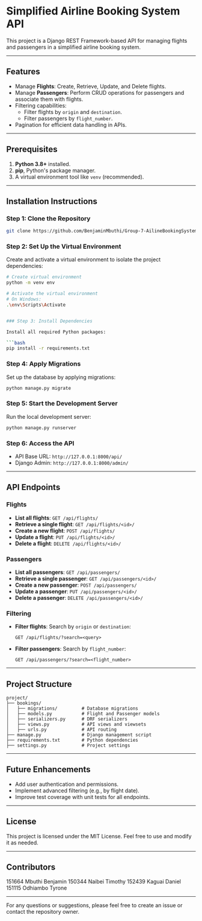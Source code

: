 # Simplified Airline Booking System API

This project is a Django REST Framework-based API for managing flights and passengers in a simplified airline booking system.

---

## Features

- Manage **Flights**: Create, Retrieve, Update, and Delete flights.
- Manage **Passengers**: Perform CRUD operations for passengers and associate them with flights.
- Filtering capabilities:
  - Filter flights by `origin` and `destination`.
  - Filter passengers by `flight_number`.
- Pagination for efficient data handling in APIs.

---

## Prerequisites

1. **Python 3.8+** installed.
2. **pip**, Python's package manager.
3. A virtual environment tool like `venv` (recommended).

---

## Installation Instructions

### Step 1: Clone the Repository

```bash
git clone https://github.com/BenjaminMbuthi/Group-7-AilineBookingSystem.git
```

### Step 2: Set Up the Virtual Environment

Create and activate a virtual environment to isolate the project dependencies:

```bash
# Create virtual environment
python -m venv env

# Activate the virtual environment
# On Windows:
.\env\Scripts\Activate


### Step 3: Install Dependencies

Install all required Python packages:

```bash
pip install -r requirements.txt
```

### Step 4: Apply Migrations

Set up the database by applying migrations:

```bash
python manage.py migrate
```

### Step 5: Start the Development Server

Run the local development server:

```bash
python manage.py runserver
```

### Step 6: Access the API

- API Base URL: `http://127.0.0.1:8000/api/`
- Django Admin: `http://127.0.0.1:8000/admin/`

---

## API Endpoints

### Flights

- **List all flights**: `GET /api/flights/`
- **Retrieve a single flight**: `GET /api/flights/<id>/`
- **Create a new flight**: `POST /api/flights/`
- **Update a flight**: `PUT /api/flights/<id>/`
- **Delete a flight**: `DELETE /api/flights/<id>/`

### Passengers

- **List all passengers**: `GET /api/passengers/`
- **Retrieve a single passenger**: `GET /api/passengers/<id>/`
- **Create a new passenger**: `POST /api/passengers/`
- **Update a passenger**: `PUT /api/passengers/<id>/`
- **Delete a passenger**: `DELETE /api/passengers/<id>/`

### Filtering

- **Filter flights**: Search by `origin` or `destination`:
  ```
  GET /api/flights/?search=<query>
  ```
- **Filter passengers**: Search by `flight_number`:
  ```
  GET /api/passengers/?search=<flight_number>
  ```

---

## Project Structure

```
project/
├── bookings/
│   ├── migrations/         # Database migrations
│   ├── models.py           # Flight and Passenger models
│   ├── serializers.py      # DRF serializers
│   ├── views.py            # API views and viewsets
│   ├── urls.py             # API routing
├── manage.py               # Django management script
├── requirements.txt        # Python dependencies
├── settings.py             # Project settings
```

---

## Future Enhancements

- Add user authentication and permissions.
- Implement advanced filtering (e.g., by flight date).
- Improve test coverage with unit tests for all endpoints.

---

## License

This project is licensed under the MIT License. Feel free to use and modify it as needed.

---

## Contributors
151664 Mbuthi Benjamin
150344 Naibei Timothy
152439 Kaguai Daniel
151115 Odhiambo Tyrone

---

For any questions or suggestions, please feel free to create an issue or contact the repository owner.

